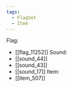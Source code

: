 ```yaml
---
tags:
  - FlagSet
  - Item
---
```

Flag:
- [[flag_11252]]
Sound:
- [[sound_44]]
- [[sound_43]]
- [[sound_17]]
Item:
- [[item_507]]
